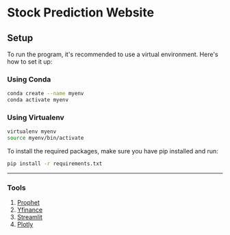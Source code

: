 # Stock Prediction Website

## Setup

To run the program, it's recommended to use a virtual environment. Here's how to set it up:

### Using Conda

```bash
conda create --name myenv
conda activate myenv
```

### Using Virtualenv

```bash
virtualenv myenv
source myenv/bin/activate
```

To install the required packages, make sure you have pip installed and run:

```bash
pip install -r requirements.txt
```
---

### Tools
1. [Prophet](https://facebook.github.io/prophet/)
2. [Yfinance](https://finance.yahoo.com)
3. [Streamlit](https://streamlit.io)
4. [Plotly](https://github.com/plotly/plotly.py)
